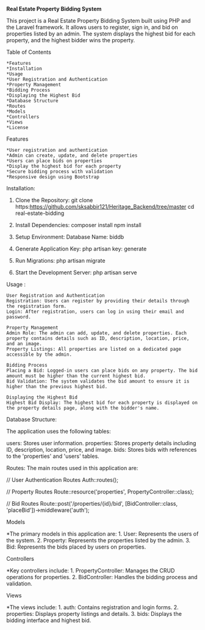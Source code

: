 **Real Estate Property Bidding System**

This project is a Real Estate Property Bidding System built using PHP and the Laravel framework. It allows users to register, sign in, and bid on properties listed by an admin. The system displays the highest bid for each property, and the highest bidder wins the property.



Table of Contents

    *Features
    *Installation
    *Usage
    *User Registration and Authentication
    *Property Management
    *Bidding Process
    *Displaying the Highest Bid
    *Database Structure
    *Routes
    *Models
    *Controllers
    *Views
    *License



Features

    *User registration and authentication
    *Admin can create, update, and delete properties
    *Users can place bids on properties
    *Display the highest bid for each property
    *Secure bidding process with validation
    *Responsive design using Bootstrap


Installation:

  1. Clone the Repository:
     git clone https:https://github.com/sksabbir121/Heritage_Backend/tree/master
     cd real-estate-bidding

  2. Install Dependencies:
     composer install
     npm install

  3.  Setup Environment:
      Database Name: biddb

  4. Generate Application Key:
     php artisan key: generate
     
  5. Run Migrations:
     php artisan migrate

  6. Start the Development Server:
     php artisan serve


Usage :

    User Registration and Authentication
    Registration: Users can register by providing their details through the registration form.
    Login: After registration, users can log in using their email and password.
        
    Property Management
    Admin Role: The admin can add, update, and delete properties. Each property contains details such as ID, description, location, price, and an image.
    Property Listings: All properties are listed on a dedicated page accessible by the admin.
    
    Bidding Process
    Placing a Bid: Logged-in users can place bids on any property. The bid amount must be higher than the current highest bid.
    Bid Validation: The system validates the bid amount to ensure it is higher than the previous highest bid.

    Displaying the Highest Bid
    Highest Bid Display: The highest bid for each property is displayed on the property details page, along with the bidder's name.

    
Database Structure:

The application uses the following tables:

users: Stores user information.
properties: Stores property details including ID, description, location, price, and image.
bids: Stores bids with references to the 'properties' and 'users' tables.


Routes:
The main routes used in this application are:

// User Authentication Routes
Auth::routes();

// Property Routes
Route::resource('properties', PropertyController::class);

// Bid Routes
Route::post('/properties/{id}/bid', [BidController::class, 'placeBid'])->middleware('auth');

Models

*The primary models in this application are:
    1. User: Represents the users of the system.
    2. Property: Represents the properties listed by the admin.
    3. Bid: Represents the bids placed by users on properties.

Controllers

*Key controllers include:
    1. PropertyController: Manages the CRUD operations for properties.
    2. BidController: Handles the bidding process and validation.

Views

*The views include:
    1. auth: Contains registration and login forms.
    2. properties: Displays property listings and details.
    3. bids: Displays the bidding interface and highest bid.




